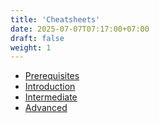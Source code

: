 ```yaml
---
title: 'Cheatsheets'
date: 2025-07-07T07:17:00+07:00
draft: false
weight: 1
---
```


- [Prerequisites](./prerequisites)
- [Introduction](./introduction)
- [Intermediate](./intermediate)
- [Advanced](./advanced)
